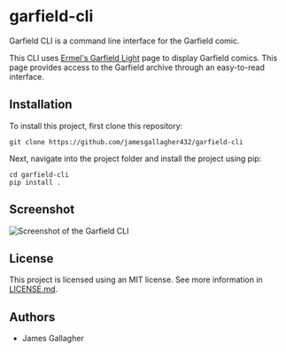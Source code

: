 # garfield-cli

Garfield CLI is a command line interface for the Garfield comic.

This CLI uses [Ermel's Garfield Light](https://ermel.org/garfield.php) page to display Garfield comics. This page provides access to the Garfield archive through an easy-to-read interface.

## Installation

To install this project, first clone this repository:

```git clone https://github.com/jamesgallagher432/garfield-cli```

Next, navigate into the project folder and install the project using pip:

```
cd garfield-cli
pip install .
```

## Screenshot

![Screenshot of the Garfield CLI](https://github.com/jamesgallagher432/garfield-cli/blob/master/screenshot.png?raw=true)

## License

This project is licensed using an MIT license. See more information in [LICENSE.md](https://github.com/jamesgallagher432/garfield-cli/blob/master/LICENSE.md).

## Authors

- James Gallagher